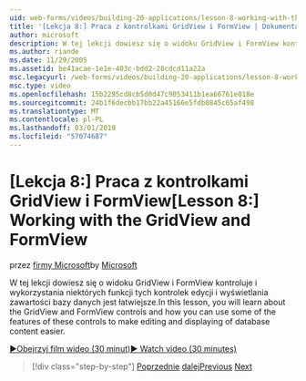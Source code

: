 ```yaml
---
uid: web-forms/videos/building-20-applications/lesson-8-working-with-the-gridview-and-formview
title: '[Lekcja 8:] Praca z kontrolkami GridView i FormView | Dokumentacja firmy Microsoft'
author: microsoft
description: W tej lekcji dowiesz się o widoku GridView i FormView kontroluje i wykorzystania niektórych funkcji tych kontrolek edycji i Wyświetl...
ms.author: riande
ms.date: 11/29/2005
ms.assetid: be41acae-1e1e-403c-bdd2-28cdcd11a22a
msc.legacyurl: /web-forms/videos/building-20-applications/lesson-8-working-with-the-gridview-and-formview
msc.type: video
ms.openlocfilehash: 15b2295cd8cb5d0d47c9053411b1ea66761e018e
ms.sourcegitcommit: 24b1f6decbb17bb22a45166e5fdb0845c65af498
ms.translationtype: MT
ms.contentlocale: pl-PL
ms.lasthandoff: 03/01/2019
ms.locfileid: "57074687"
---
```

<a name="lesson-8-working-with-the-gridview-and-formview"></a><span data-ttu-id="e0e09-103">[Lekcja 8:] Praca z kontrolkami GridView i FormView</span><span class="sxs-lookup"><span data-stu-id="e0e09-103">[Lesson 8:] Working with the GridView and FormView</span></span>
====================
<span data-ttu-id="e0e09-104">przez [firmy Microsoft](https://github.com/microsoft)</span><span class="sxs-lookup"><span data-stu-id="e0e09-104">by [Microsoft](https://github.com/microsoft)</span></span>

<span data-ttu-id="e0e09-105">W tej lekcji dowiesz się o widoku GridView i FormView kontroluje i wykorzystania niektórych funkcji tych kontrolek edycji i wyświetlania zawartości bazy danych jest łatwiejsze.</span><span class="sxs-lookup"><span data-stu-id="e0e09-105">In this lesson, you will learn about the GridView and FormView controls and how you can use some of the features of these controls to make editing and displaying of database content easier.</span></span>

[<span data-ttu-id="e0e09-106">&#9654;Obejrzyj film wideo (30 minut)</span><span class="sxs-lookup"><span data-stu-id="e0e09-106">&#9654; Watch video (30 minutes)</span></span>](https://channel9.msdn.com/Blogs/ASP-NET-Site-Videos/lesson-8-working-with-the-gridview-and-formview)

> [!div class="step-by-step"]
> <span data-ttu-id="e0e09-107">[Poprzednie](lesson-7-databinding-to-user-interface-controls.md)
> [dalej](watch-aspnet-development-in-action.md)</span><span class="sxs-lookup"><span data-stu-id="e0e09-107">[Previous](lesson-7-databinding-to-user-interface-controls.md)
[Next](watch-aspnet-development-in-action.md)</span></span>
